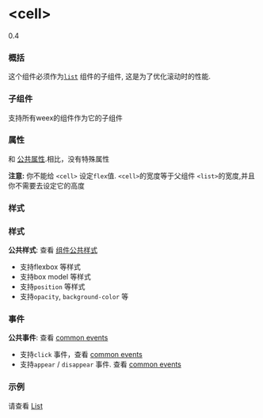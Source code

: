 # &lt;cell&gt;
<span class="weex-version">0.4</span>


### 概括

这个组件必须作为[`list`](https://github.com/weexteam/article/issues/74) 组件的子组件, 这是为了优化滚动时的性能.

### 子组件

支持所有weex的组件作为它的子组件

### 属性

和 [公共属性](https://github.com/weexteam/article/issues/13).相比，没有特殊属性

**注意:** 你不能给 `<cell>` 设定`flex`值. `<cell>`的宽度等于父组件 `<list>`的宽度,并且你不需要去设定它的高度

### 样式

### 样式
**公共样式**: 查看 [组件公共样式](https://github.com/weexteam/article/issues/23)

- 支持flexbox 等样式
- 支持box model 等样式
- 支持``position`` 等样式
- 支持``opacity``, ``background-color`` 等

### 事件

**公共事件**: 查看 [common events](https://github.com/weexteam/article/issues/33)

- 支持`click` 事件，查看 [common events](https://github.com/weexteam/article/issues/33)
- 支持`appear` / `disappear` 事件. 查看 [common events](https://github.com/weexteam/article/issues/33)

### 示例

请查看 [List](list.md)
